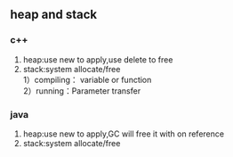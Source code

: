## heap and stack #

### c++ ###
1. heap:use new to apply,use delete to free 
2. stack:system allocate/free  
	1）compiling： variable or function   
	2）running：Parameter transfer

### java ###
1. heap:use new to apply,GC will free it with on reference
2. stack:system allocate/free
